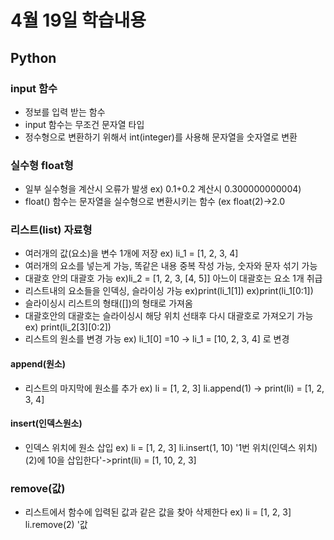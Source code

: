 # 4월 19일 학습내용
## Python
### input 함수
- 정보를 입력 받는 함수
- input 함수는 무조건 문자열 타입
- 정수형으로 변환하기 위해서 int(integer)를 사용해 문자열을 숫자열로 변환
### 실수형 float형
- 일부 실수형을 계산시 오류가 발생 ex) 0.1+0.2 계산시 0.300000000004)
- float() 함수는 문자열을 실수형으로 변환시키는 함수 (ex float(2)->2.0
### 리스트(list) 자료형
- 여러개의 값(요소)을 변수 1개에 저장 ex) li_1 = [1, 2, 3, 4]
- 여러개의 요소를 넣는게 가능, 똑같은 내용 중복 작성 가능, 숫자와 문자 섞기 가능
- 대괄호 안의 대괄호 가능 ex)li_2 = [1, 2, 3, [4, 5]] 아느이 대괄호는 요소 1개 취급
- 리스트내의 요소들을 인덱싱, 슬라이싱 가능 ex)print(li_1[1]) ex)print(li_1[0:1])
- 슬라이싱시 리스트의 형태([])의 형태로 가져옴
- 대괄호안의 대괄호는 슬라이싱시 해당 위치 선태후 다시 대괄호로 가져오기 가능 ex) print(li_2[3][0:2])
- 리스트의 원소를 변경 가능 ex) li_1[0] =10 -> li_1 = [10, 2, 3, 4] 로 변경
#### append(원소)
- 리스트의 마지막에 원소를 추가 ex) li = [1, 2, 3] li.append(1) -> print(li) = [1, 2, 3, 4]
#### insert(인덱스원소)
- 인덱스 위치에 원소 삽입 ex) li = [1, 2, 3] li.insert(1, 10) '1번 위치(인덱스 위치)(2)에 10을 삽입한다'->print(li) = [1, 10, 2, 3]
### remove(값)
- 리스트에서 함수에 입력된 값과 같은 값을 찾아 삭제한다 ex) li = [1, 2, 3] li.remove(2) '값
